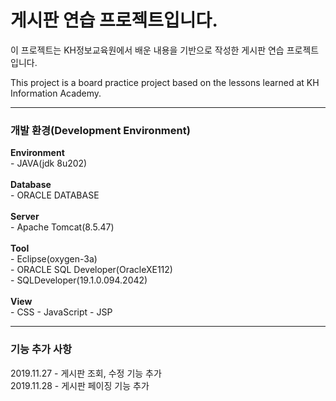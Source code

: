 # 게시판 연습 프로젝트입니다.

이 프로젝트는 KH정보교육원에서 배운 내용을 기반으로 작성한 게시판 연습 프로젝트입니다.

This project is a board practice project based on the lessons learned at KH Information Academy.

<hr>

<h3>개발 환경(Development Environment)</h3>
<strong>Environment</strong><br>
- JAVA(jdk 8u202)
<br>
<br>
<strong>Database</strong><br>
- ORACLE DATABASE
<br>
<br>
<strong>Server</strong><br>
- Apache Tomcat(8.5.47)
<br>
<br>
<strong>Tool</strong><br>
- Eclipse(oxygen-3a)<br>
- ORACLE SQL Developer(OracleXE112)<br>
- SQLDeveloper(19.1.0.094.2042)<br>
<br>
<strong>View</strong><br>
- CSS
- JavaScript
- JSP

<hr>

<h3>기능 추가 사항</h3>

2019.11.27 - 게시판 조회, 수정 기능 추가<br>
2019.11.28 - 게시판 페이징 기능 추가<br>
